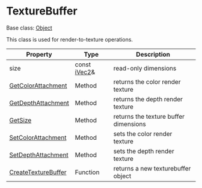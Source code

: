 # TextureBuffer

Base class: [Object](Object.md)

This class is used for render-to-texture operations.

| Property | Type | Description |
|---|---|---|
| size | const [iVec2](iVec2.md)& | read-only dimensions |
| [GetColorAttachment](TextureBuffer_GetColorAttachment.md) | Method | returns the color render texture |
| [GetDepthAttachment](TextureBuffer_GetDepthAttachment.md) | Method | returns the depth render texture |
| [GetSize](TextureBuffer_GetSize.md) | Method | returns the texture buffer dimensions |
| [SetColorAttachment](TextureBuffer_SetColorAttachment.md) | Method | sets the color render texture |
| [SetDepthAttachment](TextureBuffer_SetDepthAttachment.md) | Method | sets the depth render texture |
| [CreateTextureBuffer](CreateTextureBuffer.md) | Function | returns a new texturebuffer object |
